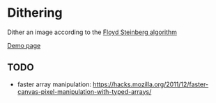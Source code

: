 Dithering
=========
Dither an image according to the [Floyd Steinberg algorithm](https://en.wikipedia.org/wiki/Floyd%E2%80%93Steinberg_dithering)

[Demo page](https://htmlpreview.github.io/?https://github.com/magikMaker/dithering/blob/master/public/index.html)

TODO
----
* faster array manipulation: https://hacks.mozilla.org/2011/12/faster-canvas-pixel-manipulation-with-typed-arrays/
